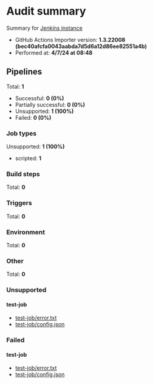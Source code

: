 # Audit summary

Summary for [Jenkins instance](http://ec2-44-223-74-14.compute-1.amazonaws.com:8080)

- GitHub Actions Importer version: **1.3.22008 (bec40afcfa0043aabda7d5d6a12d86ee82551a4b)**
- Performed at: **4/7/24 at 08:48**

## Pipelines

Total: **1**

- Successful: **0 (0%)**
- Partially successful: **0 (0%)**
- Unsupported: **1 (100%)**
- Failed: **0 (0%)**

### Job types

Unsupported: **1 (100%)**

- scripted: **1**

### Build steps

Total: **0**

### Triggers

Total: **0**

### Environment

Total: **0**

### Other

Total: **0**

### Unsupported

#### test-job

- [test-job/error.txt](test-job/error.txt)
- [test-job/config.json](test-job/config.json)

### Failed

#### test-job

- [test-job/error.txt](test-job/error.txt)
- [test-job/config.json](test-job/config.json)
